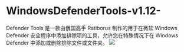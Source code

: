 # WindowsDefenderTools-v1.12-
Defender Tools 是一款由俄国高手 Ratiborus 制作的用于在微软 Windows Defender 安全程序中添加排除项的工具，允许您在特殊情况下在 Windows Defender 中添加或删除排除文件或文件夹。
<img src='https://pic.cr173.com/up/2020-3/20203111717287876.png'>

